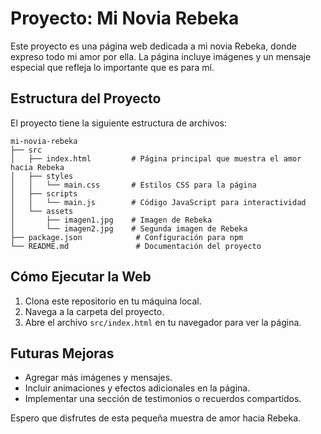 # Proyecto: Mi Novia Rebeka

Este proyecto es una página web dedicada a mi novia Rebeka, donde expreso todo mi amor por ella. La página incluye imágenes y un mensaje especial que refleja lo importante que es para mí.

## Estructura del Proyecto

El proyecto tiene la siguiente estructura de archivos:

```
mi-novia-rebeka
├── src
│   ├── index.html         # Página principal que muestra el amor hacia Rebeka
│   ├── styles
│   │   └── main.css       # Estilos CSS para la página
│   ├── scripts
│   │   └── main.js        # Código JavaScript para interactividad
│   └── assets
│       ├── imagen1.jpg    # Imagen de Rebeka
│       └── imagen2.jpg    # Segunda imagen de Rebeka
├── package.json            # Configuración para npm
└── README.md               # Documentación del proyecto
```

## Cómo Ejecutar la Web

1. Clona este repositorio en tu máquina local.
2. Navega a la carpeta del proyecto.
3. Abre el archivo `src/index.html` en tu navegador para ver la página.

## Futuras Mejoras

- Agregar más imágenes y mensajes.
- Incluir animaciones y efectos adicionales en la página.
- Implementar una sección de testimonios o recuerdos compartidos.

Espero que disfrutes de esta pequeña muestra de amor hacia Rebeka.